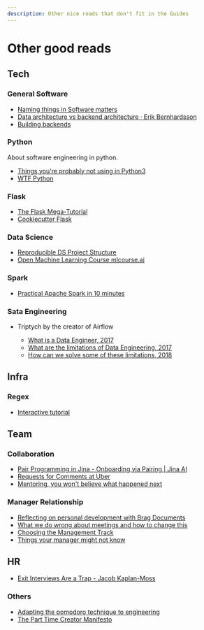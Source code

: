 ```yaml
---
description: Other nice reads that don't fit in the Guides
---
```


# Other good reads

## Tech

### General Software

- [Naming things in Software matters](https://hackernoon.com/software-complexity-naming-6e02e7e6c8cb)
- [Data architecture vs backend architecture · Erik Bernhardsson](https://erikbern.com/2019/01/10/data-architecture-vs-backend-architecture.html)
- [Building backends](https://github.com/fpereiro/backendlore)

### Python

About software engineering in python.

- [Things you're probably not using in Python3](https://datawhatnow.com/things-you-are-probably-not-using-in-python-3-but-should/)
- [WTF Python](https://github.com/satwikkansal/wtfpython)

### Flask

- [The Flask Mega-Tutorial](https://blog.miguelgrinberg.com/post/the-flask-mega-tutorial-part-i-hello-world)
- [Cookiecutter Flask](https://github.com/cookiecutter-flask/cookiecutter-flask)

### Data Science

<!-- - [DS Cheatsheet](./files/ds-cheat-sheet.pdf) -->

- [Reproducible DS Project Structure](https://drivendata.github.io/cookiecutter-data-science/)
- [Open Machine Learning Course mlcourse.ai](https://mlcourse.ai/)

### Spark

- [Practical Apache Spark in 10 minutes](https://www.datasciencecentral.com/page/search?q=Practical+Apache+Spark+in+10+minutes)

### Sata Engineering

- Triptych by the creator of Airflow

  - [What is a Data Engineer, 2017](https://medium.freecodecamp.org/the-rise-of-the-data-engineer-91be18f1e603)
  - [What are the limitations of Data Engineering, 2017](https://medium.com/@maximebeauchemin/the-downfall-of-the-data-engineer-5bfb701e5d6b)
  - [How can we solve some of these limitations, 2018](https://medium.com/@maximebeauchemin/functional-data-engineering-a-modern-paradigm-for-batch-data-processing-2327ec32c42a)

## Infra

### Regex

- [Interactive tutorial](https://regexone.com/)

## Team

### Collaboration

- [Pair Programming in Jina - Onboarding via Pairing | Jina AI](https://jina.ai/2021/01/14/pair-programming-onboarding.html)
- [Requests for Comments at Uber](https://blog.pragmaticengineer.com/scaling-engineering-teams-via-writing-things-down-rfcs/)
- [Mentoring, you won't believe what happened next](https://aras-p.info/blog/2019/01/07/Mentoring-You-Wont-Believe-What-Happened-Next/)

### Manager Relationship

- [Reflecting on personal development with Brag Documents](https://jvns.ca/blog/brag-documents/)
- [What we do wrong about meetings and how to change this](https://timharford.com/2019/08/what-we-get-wrong-about-meetings-and-how-to-make-them-worth-attending)
- [Choosing the Management Track](https://blog.danielna.com/choosing-the-management-track/)
- [Things your manager might not know](https://jvns.ca/blog/things-your-manager-might-not-know/)

## HR

- [Exit Interviews Are a Trap - Jacob Kaplan-Moss](https://jacobian.org/2022/apr/4/exit-interviews-are-a-trap/)

### Others

- [Adapting the pomodoro technique to engineering](https://www.softwaremeadows.com/posts/the_50-10_time_box_revising_pomodoro_for_software_development/)
- [The Part Time Creator Manifesto](https://www.swyx.io/part-time-creator-manifesto/)

